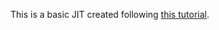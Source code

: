 This is a basic JIT created following [this tutorial](http://www.jonathanturner.org/2015/12/building-a-simple-jit-in-rust.html).


